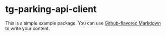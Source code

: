 # tg-parking-api-client

This is a simple example package. You can use
[Github-flavored Markdown](https://guides.github.com/features/mastering-markdown/)
to write your content.
